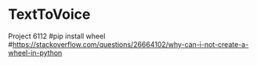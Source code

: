 # TextToVoice
Project 6112
#pip install wheel
#https://stackoverflow.com/questions/26664102/why-can-i-not-create-a-wheel-in-python
